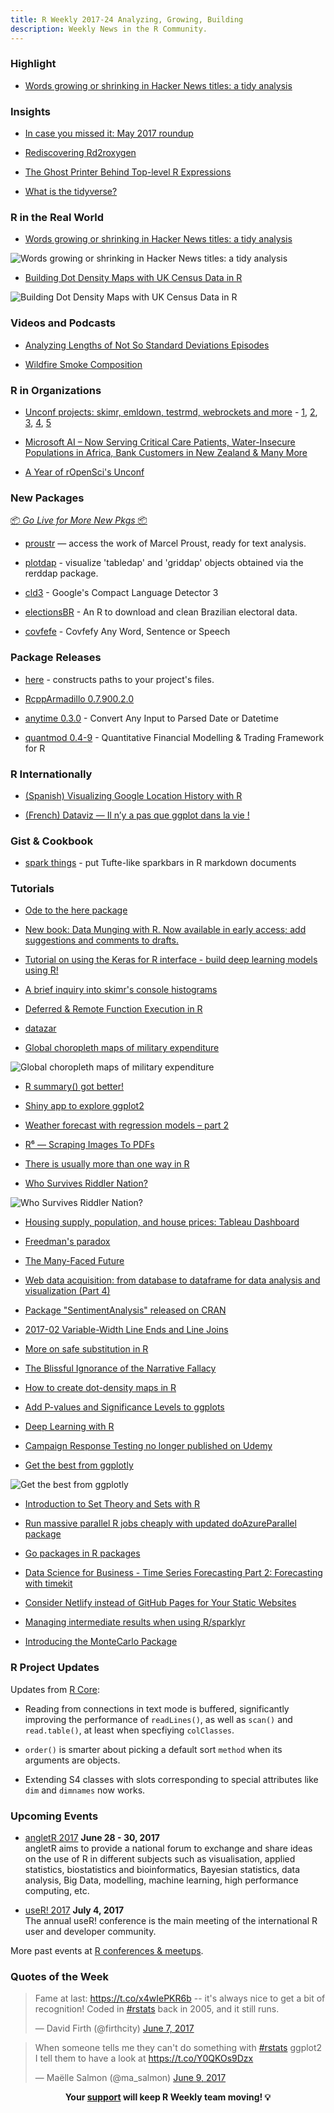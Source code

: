 ```yaml
---
title: R Weekly 2017-24 Analyzing, Growing, Building
description: Weekly News in the R Community.
---
```


###  Highlight

+ [Words growing or shrinking in Hacker News titles: a tidy analysis](http://varianceexplained.org/r/hn-trends/)

###  Insights

+ [In case you missed it: May 2017 roundup](http://blog.revolutionanalytics.com/2017/06/in-case-you-missed-it-may-2017-roundup.html)

+ [Rediscovering Rd2roxygen](https://yihui.name/en/2017/06/rediscovering-rd2roxygen/)

+ [The Ghost Printer Behind Top-level R Expressions](https://yihui.name/en/2017/06/top-level-r-expressions/)

+ [What is the tidyverse? ](https://rviews.rstudio.com/2017/06/08/what-is-the-tidyverse/)

###  R in the Real World

+ [Words growing or shrinking in Hacker News titles: a tidy analysis](http://varianceexplained.org/r/hn-trends/)

![Words growing or shrinking in Hacker News titles: a tidy analysis](https://raw.githubusercontent.com/rweekly/image/master/2017-03/stack-better.png)

+ [Building Dot Density Maps with UK Census Data in R](http://blog.cultureofinsight.com/2017/06/building-dot-density-maps-with-uk-census-data-in-r/)

![Building Dot Density Maps with UK Census Data in R](https://raw.githubusercontent.com/rweekly/image/master/2017-03/ldn_final.gif)


###  Videos and Podcasts

+ [Analyzing Lengths of Not So Standard Deviations Episodes](http://analystmindset.com/2017/05/22/episode-1/)

+ [Wildfire Smoke Composition](https://www.youtube.com/watch?v=jWePleDwmQo&feature=youtu.be)

###  R in Organizations

+ [Unconf projects: skimr, emldown, testrmd, webrockets and more](http://ropensci.org/blog/blog/2017/06/05/unconf_recap_1) - [1](http://ropensci.org/blog/blog/2017/06/05/unconf_recap_1), [2](http://ropensci.org/blog/blog/2017/06/06/unconf_recap_2), [3](http://ropensci.org/blog/blog/2017/06/07/unconf_projects_3), [4](http://ropensci.org/blog/blog/2017/06/08/unconf_recap_4), [5](http://ropensci.org/blog/blog/2017/06/09/unconf_recap_5)


+ [Microsoft AI – Now Serving Critical Care Patients, Water-Insecure Populations in Africa, Bank Customers in New Zealand & Many More](https://blogs.technet.microsoft.com/machinelearning/2017/06/05/microsoft-ai-now-serving-critical-care-patients-water-insecure-populations-in-africa-bank-customers-in-new-zealand-many-more/)

+ [A Year of rOpenSci's Unconf](http://seankross.com/2017/06/07/A-Year-of-rOpenScis-Unconf.html)


###  New Packages

<p class="added-hostname"><a href="https://rweekly.org/live" target="_blank" class="externalLink">📦 <i>Go Live for More New Pkgs</i> 📦</a></p>

+ [proustr](http://colinfay.me/proustr-package/) — access the work of Marcel Proust, ready for text analysis.

+ [plotdap](https://github.com/ropensci/plotdap) - visualize 'tabledap' and 'griddap' objects obtained via the rerddap package.

+ [cld3](https://cran.r-project.org/web/packages/cld3/index.html) - Google's Compact Language Detector 3

+ [electionsBR](https://cran.r-project.org/package=electionsBR) - An R to download and clean Brazilian electoral data.

+ [covfefe](https://cran.r-project.org/web/packages/covfefe/index.html) - Covfefy Any Word, Sentence or Speech

###  Package Releases

+ [here](https://cran.r-project.org/web/packages/here/index.html) - constructs paths to your project's files.

+ [RcppArmadillo 0.7.900.2.0](http://dirk.eddelbuettel.com/blog/2017/06/04#rcpparmadillo_0.7.900.2.0)

+ [anytime 0.3.0](http://dirk.eddelbuettel.com/blog/2017/06/05#anytime_0.3.0) - Convert Any Input to Parsed Date or Datetime

+ [quantmod 0.4-9](http://blog.fosstrading.com/2017/06/quantmod-0-4-9-on-cran.html) - Quantitative Financial Modelling & Trading Framework for R


###  R Internationally

+ [(Spanish) Visualizing Google Location History with R](https://bitsandbricks.github.io/post/visualizando-con-r-el-historial-de-ubicaciones-de-google-parte-i/)

+ [(French) Dataviz — Il n’y a pas que ggplot dans la vie !](http://www.thinkr.fr/il-ny-a-pas-que-ggplot-dans-la-vie/)


### Gist & Cookbook

+ [spark things](https://gist.github.com/benmarwick/152bebd96eb359a9f379f4ec94bdb93a) - put Tufte-like sparkbars in R markdown documents

###  Tutorials

+ [Ode to the here package](https://github.com/jennybc/here_here)

+ [New book: Data Munging with R. Now available in early access; add suggestions and comments to drafts.](https://www.manning.com/books/data-munging-with-r)

+ [Tutorial on using the Keras for R interface - build deep learning models using R!](http://projects.rajivshah.com/blog/2017/06/04/deeplearningR/)

+ [A brief inquiry into skimr's console histograms](https://daranzolin.github.io/articles/2017-06/consolehistograms)

+ [Deferred & Remote Function Execution in R](https://random-remarks.net/2017/06/03/deferred-remote-function-execution-in-r/)

+ [datazar](https://xianblog.wordpress.com/2017/06/04/datazar/)

+ [Global choropleth maps of military expenditure](http://ellisp.github.io/blog/2017/06/04/military-gdp)

![Global choropleth maps of military expenditure](https://ellisp.github.io/img/0099-military-gdp.gif)

+ [R summary() got better!](http://www.win-vector.com/blog/2017/06/r-summary-got-better/)

+ [Shiny app to explore ggplot2](http://r-posts.com/shiny-app-to-explore-ggplot2/)

+ [Weather forecast with regression models – part 2](https://datascienceplus.com/weather-forecast-with-regression-models-part-2/)

+ [R⁶ — Scraping Images To PDFs](https://rud.is/b/2017/06/05/r%e2%81%b6-scraping-images-to-pdfs/)

+ [There is usually more than one way in R](http://www.win-vector.com/blog/2017/06/there-is-usually-more-than-one-way-in-r/)

+ [Who Survives Riddler Nation?](https://ntguardian.wordpress.com/2017/06/05/who-survives-riddler-nation/)

![Who Survives Riddler Nation?](https://ntguardian.files.wordpress.com/2017/06/out2.gif?w=680)

+ [Housing supply, population, and house prices: Tableau Dashboard](http://lenkiefer.github.io/2017/06/05/tableau-dash)

+ [Freedman's paradox](http://www.alexejgossmann.com/Freedmans_paradox/)

+ [The Many-Faced Future](http://www.jottr.org/2017/06/the-many-faced-future.html)

+ [Web data acquisition: from database to dataframe for data analysis and visualization (Part 4)](http://r-posts.com/web-data-acquisition-from-database-to-dataframe-for-data-analysis-and-visualization-part-4/)

+ [Package "SentimentAnalysis" released on CRAN](http://www.rblog.uni-freiburg.de/2017/06/06/package-sentimentanalysis-released-on-cran/)

+ [2017-02  Variable-Width Line Ends and Line Joins](http://stattech.wordpress.fos.auckland.ac.nz/2017/06/07/2017-02-variable-width-line-ends-and-line-joins/)

+ [More on safe substitution in R](http://www.win-vector.com/blog/2017/06/more-on-safe-substitution-in-r/)

+ [The Blissful Ignorance of the Narrative Fallacy](http://multithreaded.stitchfix.com/blog/2017/06/07/hot-hand-and-narrative-fallacy/)

+ [How to create dot-density maps in R](http://blog.revolutionanalytics.com/2017/06/how-to-create-dot-density-maps-in-r.html)

+ [Add P-values and Significance Levels to ggplots](http://www.sthda.com/english/wiki/add-p-values-and-significance-levels-to-ggplots)

+ [Deep Learning with R](https://datascienceplus.com/deep-learning-with-r/)

+ [Campaign Response Testing no longer published on Udemy](http://www.win-vector.com/blog/2017/06/campaign-response-testing-no-longer-published-on-udemy/)

+ [Get the best from ggplotly](http://www.r-graph-gallery.com/2017/06/07/get-the-best-from-ggplotly/)

![Get the best from ggplotly](http://www.r-graph-gallery.com/wp-content/uploads/2017/06/Demo_ggplotly.gif)

+ [Introduction to Set Theory and Sets with R](http://www.aaronschlegel.com/introduction-set-theory-r/)

+ [Run massive parallel R jobs cheaply with updated doAzureParallel package](http://blog.revolutionanalytics.com/2017/06/doazureparallel-updated.html)

+ [Go packages in R packages](https://romain.rbind.io/blog/2017/06/09/go-packages-in-r-packages/)

+ [Data Science for Business - Time Series Forecasting Part 2: Forecasting with timekit](https://shirinG.github.io/forecasting/2017/06/09/retail_forcasting_part2)

+ [Consider Netlify instead of GitHub Pages for Your Static Websites](https://yihui.name/en/2017/06/netlify-instead-of-github-pages/)

+ [Managing intermediate results when using R/sparklyr](http://www.win-vector.com/blog/2017/06/managing-intermediate-results-when-using-rsparklyr/)

+ [Introducing the MonteCarlo Package](https://firstdifferences.wordpress.com/2017/06/08/introducing-the-montecarlo-package/)


<!--<div class="post-more-begin"></div><div class="post-more-end"></div>-->


###  R Project Updates

Updates from [R Core](http://developer.r-project.org/blosxom.cgi/R-devel/NEWS):

+  Reading from connections in text mode is buffered, significantly improving the performance of `readLines()`, as well as `scan()` and `read.table()`, at least when specfiying `colClasses`. 

+  `order()` is smarter about picking a default sort `method` when its arguments are objects. 

+ Extending S4 classes with slots corresponding to special attributes like `dim` and `dimnames` now works.


###  Upcoming Events

+ [angletR 2017](http://angletr2017.com/) **June 28 - 30, 2017** <br/>
angletR aims to provide a national forum to exchange and share ideas on the use of R in different subjects such as visualisation, applied statistics, biostatistics and bioinformatics, Bayesian statistics, data analysis, Big Data, modelling, machine learning, high performance computing, etc.

+ [useR! 2017](http://user2017.brussels/) **July 4, 2017** <br />
The annual useR! conference is the main meeting of the international R user and developer community.

More past events at [R conferences & meetups](https://conf.rweekly.org).


###  Quotes of the Week

<blockquote class="twitter-tweet" data-lang="en"><p lang="en" dir="ltr">Fame at last: <a href="https://t.co/x4wIePKR6b">https://t.co/x4wIePKR6b</a> -- it&#39;s always nice to get a bit of recognition!  Coded in <a href="https://twitter.com/hashtag/rstats?src=hash">#rstats</a> back in 2005, and it still runs.</p>&mdash; David Firth (@firthcity) <a href="https://twitter.com/firthcity/status/872565232606081025">June 7, 2017</a></blockquote>

<blockquote class="twitter-tweet" data-lang="en"><p lang="en" dir="ltr">When someone tells me they can&#39;t do something with <a href="https://twitter.com/hashtag/rstats?src=hash">#rstats</a> ggplot2 I tell them to have a look at <a href="https://t.co/Y0QKOs9Dzx">https://t.co/Y0QKOs9Dzx</a></p>&mdash; Maëlle Salmon (@ma_salmon) <a href="https://twitter.com/ma_salmon/status/873075721932914689">June 9, 2017</a></blockquote>




<p class="hide-support added-hostname support-rweekly" style="text-align: center;font-weight: bold;">Your <a class="non-visited externalLink" href="https://www.patreon.com/rweekly" onclick="pas(this)">support</a> will keep R Weekly team moving! 💡</p>

